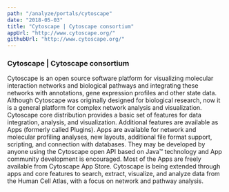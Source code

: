 ```yaml
---
path: "/analyze/portals/cytoscape"
date: "2018-05-03"
title: "Cytoscape | Cytoscape consortium"
appUrl: "http://www.cytoscape.org/"
githubUrl: "http://www.cytoscape.org/"
---
```


### Cytoscape | Cytoscape consortium

Cytoscape is an open source software platform for visualizing molecular interaction networks and biological pathways and integrating these networks with annotations, gene expression profiles and other state data. Although Cytoscape was originally designed for biological research, now it is a general platform for complex network analysis and visualization.  Cytoscape core distribution provides a basic set of features for data integration, analysis, and visualization.  Additional features are available as Apps (formerly called Plugins).  Apps are available for network and molecular profiling analyses, new layouts, additional file format support, scripting, and connection with databases.  They may be developed by anyone using the Cytoscape open API based on Java™ technology and App community development is encouraged. Most of the Apps are freely available from Cytoscape App Store.  Cytoscape is being extended through apps and core features to search, extract, visualize, and analyze data from the Human Cell Atlas, with a focus on network and pathway analysis.


